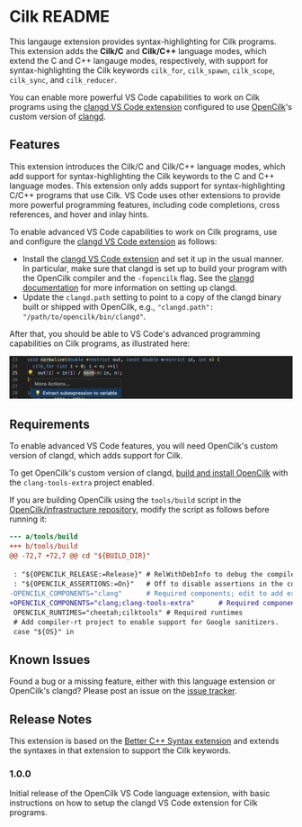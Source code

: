 # Cilk README

This langauge extension provides syntax-highlighting for Cilk programs.  This extension adds the **Cilk/C** and **Cilk/C++** language modes, which extend the C and C++ langauge modes, respectively, with support for syntax-highlighting the Cilk keywords `cilk_for`, `cilk_spawn`, `cilk_scope`, `cilk_sync`, and `cilk_reducer`.

You can enable more powerful VS Code capabilities to work on Cilk programs using the [clangd VS Code extension](vscode:extension/llvm-vs-code-extensions.vscode-clangd) configured to use [OpenCilk](https://www.opencilk.org/)'s custom version of [clangd](https://clangd.llvm.org/).

## Features

This extension introduces the Cilk/C and Cilk/C++ language modes, which add support for syntax-highlighting the Cilk keywords to the C and C++ language modes.  This extension only adds support for syntax-highlighting C/C++ programs that use Cilk.  VS Code uses other extensions to provide more powerful programming features, including code completions, cross references, and hover and inlay hints.

To enable advanced VS Code capabilities to work on Cilk programs, use and configure the [clangd VS Code extension](vscode:extension/llvm-vs-code-extensions.vscode-clangd) as follows:

- Install the [clangd VS Code extension](vscode:extension/llvm-vs-code-extensions.vscode-clangd) and set it up in the usual manner.  In particular, make sure that clangd is set up to build your program with the OpenCilk compiler and the `-fopencilk` flag.  See the [clangd documentation](https://clangd.llvm.org/installation#project-setup) for more information on setting up clangd.
- Update the `clangd.path` setting to point to a copy of the clangd binary built or shipped with OpenCilk, e.g., `"clangd.path": "/path/to/opencilk/bin/clangd"`.

After that, you should be able to VS Code's advanced programming capabilities on Cilk programs, as illustrated here:

![Example of VS Code's support for code refactoring on a `cilk_for` loop.](images/cilk_for-refactor-example.png)

## Requirements

To enable advanced VS Code features, you will need OpenCilk's custom version of clangd, which adds support for Cilk.

To get OpenCilk's custom version of clangd, [build and install OpenCilk](https://www.opencilk.org/doc/users-guide/build-opencilk-from-source/) with the `clang-tools-extra` project enabled.

If you are building OpenCilk using the `tools/build` script in the [OpenCilk/infrastructure repository](https://github.com/OpenCilk/infrastructure), modify the script as follows before running it:

```diff
--- a/tools/build
+++ b/tools/build
@@ -72,7 +72,7 @@ cd "${BUILD_DIR}"

 : "${OPENCILK_RELEASE:=Release}" # RelWithDebInfo to debug the compiler
 : "${OPENCILK_ASSERTIONS:=On}"   # Off to disable assertions in the compiler
-OPENCILK_COMPONENTS="clang"      # Required components; edit to add extra LLVM projects
+OPENCILK_COMPONENTS="clang;clang-tools-extra"      # Required components; edit to add extra LLVM projects
 OPENCILK_RUNTIMES="cheetah;cilktools" # Required runtimes
 # Add compiler-rt project to enable support for Google sanitizers.
 case "${OS}" in

```

## Known Issues

Found a bug or a missing feature, either with this language extension or OpenCilk's clangd?  Please post an issue on the [issue tracker](https://github.com/neboat/vscode-opencilk/issues).

## Release Notes

This extension is based on the [Better C++ Syntax extension](vscode:extension/jeff-hykin.better-cpp-syntax) and extends the syntaxes in that extension to support the Cilk keywords.

### 1.0.0

Initial release of the OpenCilk VS Code language extension, with basic instructions on how to setup the clangd VS Code extension for Cilk programs.
